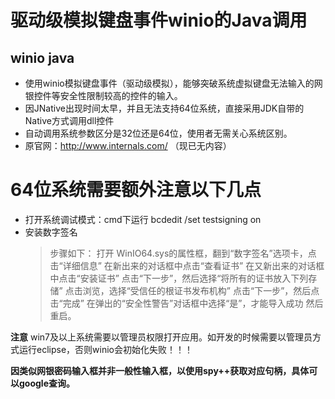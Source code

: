 驱动级模拟键盘事件winio的Java调用
===========================================
winio java
--------------

- 使用winio模拟键盘事件（驱动级模拟），能够突破系统虚拟键盘无法输入的网银控件等安全性限制较高的控件的输入。
- 因JNative出现时间太早，并且无法支持64位系统，直接采用JDK自带的Native方式调用dll控件
- 自动调用系统参数区分是32位还是64位，使用者无需关心系统区别。
- 原官网：http://www.internals.com/ （现已无内容）

# 64位系统需要额外注意以下几点

- 打开系统调试模式：cmd下运行 bcdedit /set testsigning on
- 安装数字签名
  > 步骤如下：
  打开 WinIO64.sys的属性框，翻到“数字签名”选项卡，点击“详细信息”
  在新出来的对话框中点击“查看证书”
  在又新出来的对话框中点击“安装证书”
  点击“下一步”，然后选择“将所有的证书放入下列存储”
  点击浏览，选择“受信任的根证书发布机构”
  点击“下一步”，然后点击“完成”
  在弹出的“安全性警告”对话框中选择“是”，才能导入成功
  然后重启。
 
 **注意** 
 win7及以上系统需要以管理员权限打开应用。如开发的时候需要以管理员方式运行eclipse，否则winio会初始化失败！！！
 
 **因类似网银密码输入框并非一般性输入框，以使用spy++获取对应句柄，具体可以google查询。**
